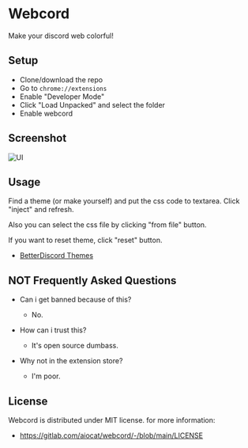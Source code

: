 # Webcord

Make your discord web colorful!

## Setup

- Clone/download the repo
- Go to `chrome://extensions`
- Enable "Developer Mode"
- Click "Load Unpacked" and select the folder
- Enable webcord

## Screenshot

![UI](https://i.imgur.com/mPccJfS.png)

## Usage

Find a theme (or make yourself) and put the css code to textarea. Click "inject" and refresh.

Also you can select the css file by clicking "from file" button.

If you want to reset theme, click "reset" button.

- [BetterDiscord Themes](https://betterdiscord.app/themes)

## NOT Frequently Asked Questions

- Can i get banned because of this?

  - No.

- How can i trust this?

  - It's open source dumbass.

- Why not in the extension store?
  - I'm poor.

## License

Webcord is distributed under MIT license. for more information:

- https://gitlab.com/aiocat/webcord/-/blob/main/LICENSE
